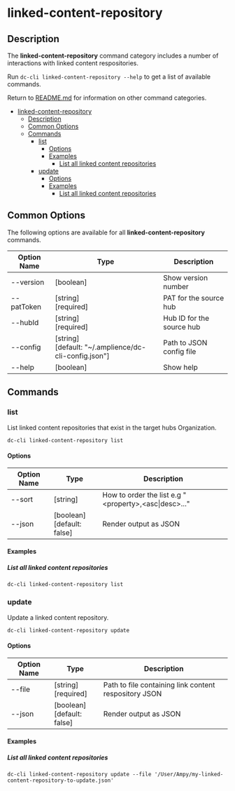 # linked-content-repository

## Description

The **linked-content-repository** command category includes a number of interactions with linked content respositories.

Run `dc-cli linked-content-repository --help` to get a list of available commands.

Return to [README.md](../README.md) for information on other command categories.

<!-- MarkdownTOC levels="2,3" autolink="true" -->

- [linked-content-repository](#linked-content-repository)
  - [Description](#description)
  - [Common Options](#common-options)
  - [Commands](#commands)
    - [list](#list)
      - [Options](#options)
      - [Examples](#examples)
        - [List all linked content repositories](#list-all-linked-content-repositories)
    - [update](#update)
      - [Options](#options-1)
      - [Examples](#examples-1)
        - [List all linked content repositories](#list-all-linked-content-repositories-1)

<!-- /MarkdownTOC -->

## Common Options

The following options are available for all **linked-content-repository** commands.

| Option Name | Type                                                       | Description               |
| ----------- | ---------------------------------------------------------- | ------------------------- |
| --version   | [boolean]                                                  | Show version number       |
| --patToken  | [string]<br />[required]                                   | PAT for the source hub    |
| --hubId     | [string]<br />[required]                                   | Hub ID for the source hub |
| --config    | [string]<br />[default: "~/.amplience/dc-cli-config.json"] | Path to JSON config file  |
| --help      | [boolean]                                                  | Show help                 |

## Commands

### list

List linked content repositories that exist in the target hubs Organization.

```
dc-cli linked-content-repository list
```

#### Options

| Option Name | Type                            | Description                                               |
| ----------- | ------------------------------- | --------------------------------------------------------- |
| --sort      | [string]                        | How to order the list e.g "\<property\>,\<asc\|desc\>..." |
| --json      | [boolean]<br />[default: false] | Render output as JSON                                     |

#### Examples

##### List all linked content repositories

`dc-cli linked-content-repository list`

### update

Update a linked content repository.

```
dc-cli linked-content-repository update
```

#### Options

| Option Name | Type                            | Description                                           |
| ----------- | ------------------------------- | ----------------------------------------------------- |
| --file      | [string] <br />[required]       | Path to file containing link content respository JSON |
| --json      | [boolean]<br />[default: false] | Render output as JSON                                 |

#### Examples

##### List all linked content repositories

`dc-cli linked-content-repository update --file '/User/Ampy/my-linked-content-repository-to-update.json'`
